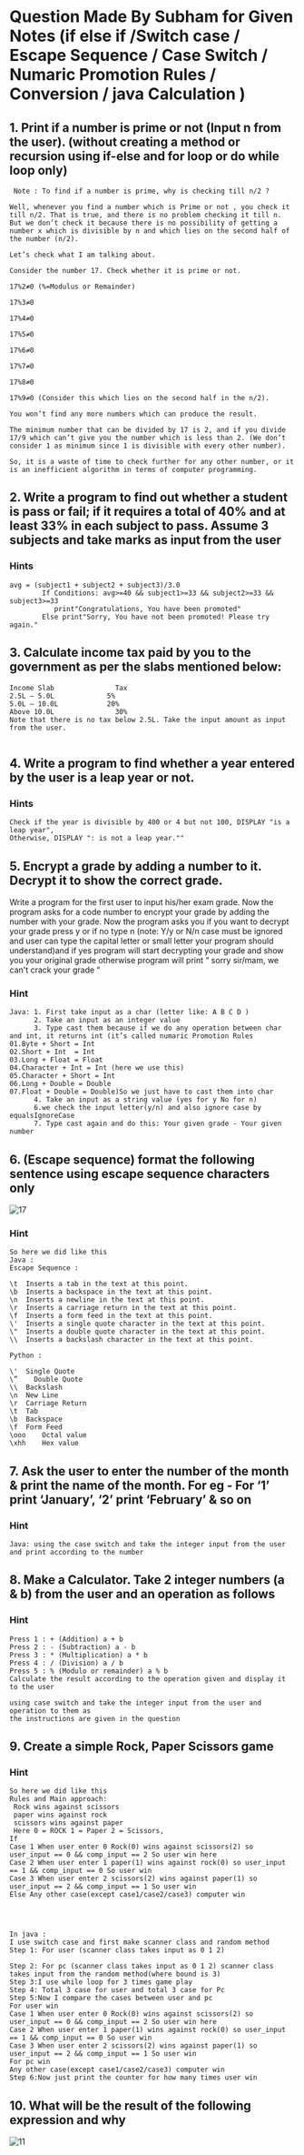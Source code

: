 # Question Made By Subham for Given Notes (if else if /Switch case / Escape Sequence / Case Switch / Numaric Promotion Rules / Conversion / java Calculation )


## 1. Print if a number is prime or not (Input n from the user). (without creating a method or recursion using if-else and for loop or do while loop only)

```
 Note : To find if a number is prime, why is checking till n/2 ?
            
Well, whenever you find a number which is Prime or not , you check it till n/2. That is true, and there is no problem checking it till n. But we don’t check it because there is no possibility of getting a number x which is divisible by n and which lies on the second half of the number (n/2).
 
Let’s check what I am talking about.
 
Consider the number 17. Check whether it is prime or not.
 
17%2≠0 (%=Modulus or Remainder)
 
17%3≠0
 
17%4≠0
 
17%5≠0
 
17%6≠0
 
17%7≠0
 
17%8≠0
 
17%9≠0 (Consider this which lies on the second half in the n/2).
 
You won’t find any more numbers which can produce the result.
 
The minimum number that can be divided by 17 is 2, and if you divide 17/9 which can’t give you the number which is less than 2. (We don’t consider 1 as minimum since 1 is divisible with every other number).
 
So, it is a waste of time to check further for any other number, or it is an inefficient algorithm in terms of computer programming.
```



## 2. Write a program to find out whether a student is pass or fail; if it requires a total of 40% and at least 33% in each subject to pass. Assume 3 subjects and take marks as input from the user

### Hints
```
avg = (subject1 + subject2 + subject3)/3.0
        If Conditions: avg>=40 && subject1>=33 && subject2>=33 && subject3>=33
           print"Congratulations, You have been promoted"
        Else print"Sorry, You have not been promoted! Please try again."
```

## 3. Calculate income tax paid by you to the government as per the slabs mentioned below:

```
Income Slab	              Tax
2.5L – 5.0L  	        5% 
5.0L – 10.0L 	        20%
Above 10.0L               30%
Note that there is no tax below 2.5L. Take the input amount as input from the user.


```


## 4. Write a program to find whether a year entered by the user is a leap year or not.

### Hints

```
Check if the year is divisible by 400 or 4 but not 100, DISPLAY "is a leap year",
Otherwise, DISPLAY ": is not a leap year.""
```


## 5. Encrypt a grade by adding a number to it. Decrypt it to show the correct grade.

Write a program for the first user to input his/her exam grade. Now the program asks for a code number to encrypt your grade by adding the number with your grade. Now the program asks you if you want to decrypt your grade press y or if no type n (note: Y/y or N/n case must be ignored and user can type the capital letter or small letter your program should understand)and if yes program will start decrypting your grade and show you your original grade otherwise program will print “ sorry sir/mam, we can't crack your grade “

### Hint 
```
Java: 1. First take input as a char (letter like: A B C D ) 
      2. Take an input as an integer value 
      3. Type cast them because if we do any operation between char and int, it returns int (it’s called numaric Promotion Rules 
01.Byte + Short = Int  
02.Short + Int  = Int
03.Long + Float = Float
04.Character + Int = Int (here we use this)
05.Character + Short = Int
06.Long + Double = Double
07.Float + Double = Double)So we just have to cast them into char 
      4. Take an input as a string value (yes for y No for n) 
      6.we check the input letter(y/n) and also ignore case by equalsIgnoreCase 
      7. Type cast again and do this: Your given grade - Your given number 
```


## 6. (Escape sequence) format the following sentence using escape sequence characters only

![17](https://user-images.githubusercontent.com/97989643/178255546-a9d7862d-6279-489c-a458-1a6080c474aa.png)


### Hint

```
So here we did like this
Java :
Escape Sequence :
 
\t  Inserts a tab in the text at this point.
\b  Inserts a backspace in the text at this point.
\n  Inserts a newline in the text at this point.
\r  Inserts a carriage return in the text at this point.
\f  Inserts a form feed in the text at this point.
\'  Inserts a single quote character in the text at this point.
\"  Inserts a double quote character in the text at this point.
\\  Inserts a backslash character in the text at this point.
 
Python :
 
\'	Single Quote
\”    Double Quote	
\\	Backslash	
\n	New Line	
\r	Carriage Return	
\t	Tab	
\b	Backspace	
\f	Form Feed	
\ooo	Octal value	
\xhh	Hex value
```

## 7. Ask the user to enter the number of the month & print the name of the month. For eg - For ‘1’ print ‘January’, ‘2’ print ‘February’ & so on

### Hint 
```
Java: using the case switch and take the integer input from the user and print according to the number
```

## 8. Make a Calculator. Take 2 integer numbers (a & b) from the user and an operation as follows

### Hint 

```
Press 1 : + (Addition) a + b 
Press 2 : - (Subtraction) a - b 
Press 3 : * (Multiplication) a * b 
Press 4 : / (Division) a / b 
Press 5 : % (Modulo or remainder) a % b 
Calculate the result according to the operation given and display it to the user

using case switch and take the integer input from the user and operation to them as 
the instructions are given in the question 
```

## 9. Create a simple Rock, Paper Scissors game

### Hint

```
So here we did like this
Rules and Main approach:
 Rock wins against scissors
 paper wins against rock
 scissors wins against paper
 Here 0 = ROCK 1 = Paper 2 = Scissors, 
If
Case 1 When user enter 0 Rock(0) wins against scissors(2) so user_input == 0 && comp_input == 2 So user win here
Case 2 When user enter 1 paper(1) wins against rock(0) so user_input == 1 && comp_input == 0 So user win 
Case 3 When user enter 2 scissors(2) wins against paper(1) so user_input == 2 && comp_input == 1 So user win
Else Any other case(except case1/case2/case3) computer win 
 
 
 
 
In java :
I use switch case and first make scanner class and random method 
Step 1: For user (scanner class takes input as 0 1 2)
       
Step 2: For pc (scanner class takes input as 0 1 2) scanner class takes input from the random method(where bound is 3)
Step 3:I use while loop for 3 times game play
Step 4: Total 3 case for user and total 3 case for Pc
Step 5:Now I compare the cases between user and pc
For user win
Case 1 When user enter 0 Rock(0) wins against scissors(2) so user_input == 0 && comp_input == 2 So user win here
Case 2 When user enter 1 paper(1) wins against rock(0) so user_input == 1 && comp_input == 0 So user win 
Case 3 When user enter 2 scissors(2) wins against paper(1) so user_input == 2 && comp_input == 1 So user win
For pc win
Any other case(except case1/case2/case3) computer win 
Step 6:Now just print the counter for how many times user win
```

## 10. What will be the result of the following expression and why 

![11](https://user-images.githubusercontent.com/97989643/178255964-3b5121d4-18ff-405d-8ebd-b8a4082a7edc.png)
